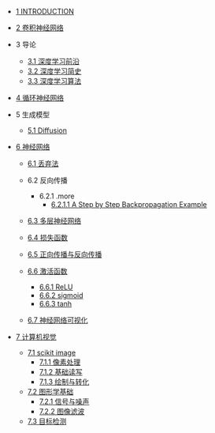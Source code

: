   - [1 INTRODUCTION](/INTRODUCTION.md)
  - [2 卷积神经网络](/卷积神经网络/README.md)
    
  - 3 导论
    - [3.1 深度学习前沿](/导论/深度学习前沿.md)
    - [3.2 深度学习简史](/导论/深度学习简史.md)
    - [3.3 深度学习算法](/导论/深度学习算法.md)
  - [4 循环神经网络](/循环神经网络/README.md)
    
  - 5 生成模型
    - [5.1 Diffusion](/生成模型/Diffusion/README.md)
      
  - [6 神经网络](/神经网络/README.md)
    - [6.1 丢弃法](/神经网络/丢弃法.md)
    - 6.2 反向传播
      - 6.2.1 .more
        - [6.2.1.1 A Step by Step Backpropagation Example](/神经网络/反向传播/.more/A%20Step%20by%20Step%20Backpropagation%20Example.md)
    - [6.3 多层神经网络](/神经网络/多层神经网络.md)
    - [6.4 损失函数](/神经网络/损失函数/README.md)
      
    - [6.5 正向传播与反向传播](/神经网络/正向传播与反向传播.md)
    - [6.6 激活函数](/神经网络/激活函数/README.md)
      - [6.6.1 ReLU](/神经网络/激活函数/ReLU.md)
      - [6.6.2 sigmoid](/神经网络/激活函数/sigmoid.md)
      - [6.6.3 tanh](/神经网络/激活函数/tanh.md)
    - [6.7 神经网络可视化](/神经网络/神经网络可视化.md)
  - [7 计算机视觉](/计算机视觉/README.md)
    - [7.1 scikit image](/计算机视觉/scikit-image/README.md)
      - [7.1.1 像素处理](/计算机视觉/scikit-image/像素处理.md)
      - [7.1.2 基础读写](/计算机视觉/scikit-image/基础读写.md)
      - [7.1.3 绘制与转化](/计算机视觉/scikit-image/绘制与转化.md)
    - [7.2 图形学基础](/计算机视觉/图形学基础/README.md)
      - [7.2.1 信号与噪声](/计算机视觉/图形学基础/信号与噪声.md)
      - [7.2.2 图像滤波](/计算机视觉/图形学基础/图像滤波.md)
    - [7.3 目标检测](/计算机视觉/目标检测/README.md)
      